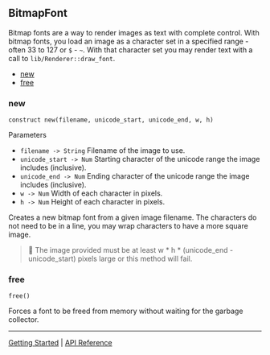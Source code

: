 ## BitmapFont
Bitmap fonts are a way to render images as text with complete control. With bitmap fonts,
you load an image as a character set in a specified range - often 33 to 127 or `$` - `~`.
With that character set you may render text with a call to `lib/Renderer::draw_font`.

 + [new](#new)
 + [free](#free)

### new
`construct new(filename, unicode_start, unicode_end, w, h)`

Parameters
 + `filename -> String` Filename of the image to use.
 + `unicode_start -> Num` Starting character of the unicode range the image includes (inclusive).
 + `unicode_end -> Num` Ending character of the unicode range the image includes (inclusive).
 + `w -> Num` Width of each character in pixels.
 + `h -> Num` Height of each character in pixels.
 
Creates a new bitmap font from a given image filename. The characters do not need to be in a line,
you may wrap characters to have a more square image.

> 📝 The image provided must be at least w * h * (unicode_end - unicode_start) pixels large or this
> method will fail.

### free
`free()`

Forces a font to be freed from memory without waiting for the garbage collector.

-----------

[Getting Started](../GettingStarted.md) | [API Reference](../API.md)